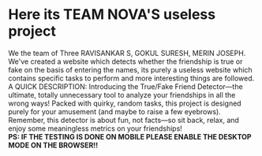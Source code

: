 <h1>Here its TEAM NOVA'S useless project</h1>
We the team of Three
                RAVISANKAR S,
                GOKUL SURESH, 
                MERIN JOSEPH.
      We've created a website which detects whether the friendship is true or fake on the basis of entering the names,
      its purely a useless website which contains specific tasks to perform and more interesting things are followed.
A QUICK DESCRIPTION:
              Introducing the True/Fake Friend Detector—the ultimate, totally unnecessary tool to analyze your friendships in all the wrong ways! 
              Packed with quirky, random tasks, this project is designed purely for your amusement (and maybe to raise a few eyebrows). 
              Remember, this detector is about fun, not facts—so sit back, relax, and enjoy some meaningless metrics on your friendships!<br>
    <strong> PS: IF THE TESTING IS DONE ON MOBILE PLEASE ENABLE THE DESKTOP MODE ON THE BROWSER!!</strong>


